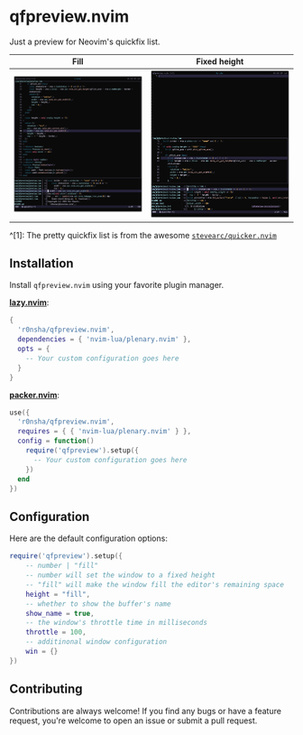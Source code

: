 # qfpreview.nvim

Just a preview for Neovim's quickfix list.

| Fill                                | Fixed height                                 |
| ----------------------------------- | -------------------------------------------- |
| ![Fill](assets/screenshot_fill.png) | ![Fixed height](assets/screenshot_fixed.png) |

^[1]: The pretty quickfix list is from the awesome [`stevearc/quicker.nvim`](https://github.com/stevearc/quicker.nvim)

## Installation

Install `qfpreview.nvim` using your favorite plugin manager.

**[lazy.nvim](https://github.com/folke/lazy.nvim)**:

```lua
{
  'r0nsha/qfpreview.nvim',
  dependencies = { 'nvim-lua/plenary.nvim' },
  opts = {
    -- Your custom configuration goes here
  }
}
```

**[packer.nvim](https://github.com/wbthomason/packer.nvim)**:

```lua
use({
  'r0nsha/qfpreview.nvim',
  requires = { { 'nvim-lua/plenary.nvim' } },
  config = function()
    require('qfpreview').setup({
      -- Your custom configuration goes here
    })
  end
})
```

## Configuration

Here are the default configuration options:

```lua
require('qfpreview').setup({
    -- number | "fill"
    -- number will set the window to a fixed height
    -- "fill" will make the window fill the editor's remaining space
    height = "fill",
    -- whether to show the buffer's name
    show_name = true,
    -- the window's throttle time in milliseconds
    throttle = 100,
    -- additinonal window configuration
    win = {}
})
```

## Contributing

Contributions are always welcome! If you find any bugs or have a feature request, you're welcome to open an issue or submit a pull request.

